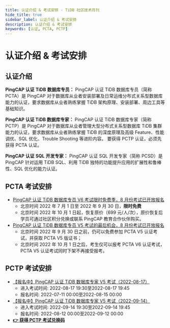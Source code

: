 ```yaml
---
title: 认证介绍 & 考试安排 - TiDB 社区技术月刊
hide_title: true
sidebar_label: 认证介绍 & 考试安排
description: 认证介绍 & 考试安排
keywords: [认证, PCTA, PCTP]
---
```


# 认证介绍 & 考试安排

## 认证介绍

**PingCAP 认证** **TiDB** **数据库专员：** PingCAP 认证 TiDB 数据库专员（简称 PCTA）是 PingCAP 对于数据库从业者安装部署及日常运维分布式关系型数据库能力的认证，要求数据库从业者熟练掌握 TiDB 架构原理、安装部署、周边工具等基础知识。

**PingCAP 认证 TiDB 数据库专家：** PingCAP 认证 TiDB 数据库专家（简称 PCTP）是 PingCAP 对于数据库从业者管理大型分布式关系型数据库 TiDB 集群能力的认证，要求数据库从业者熟练掌握 TiDB 的深度原理及高级 Feature、性能调优、SQL 优化、Trouble Shooting 等进阶内容。 要获得 PCTP 认证，必须先获得 PCTA 认证。

**PingCAP 认证** **SQL** **开发专家：** PingCAP 认证 SQL 开发专家（简称 PCSD）是 PingCAP 针对运用 TiDB SQL、利用 TiDB 独特的功能提升应用的扩展性和鲁棒性、SQL 优化的能力认证。

## PCTA 考试安排

- [PingCAP 认证 TiDB 数据库专员 V6 考试限时免费季，8 月份考试已开放报名](https://learn.pingcap.com/learner/exam-market/detail/1380002)
  - 北京时间 2022 年 7 月 1 日至 2022 年 9 月 30 日，**限时免费**
  - 北京时间 2022 年 10 月 1 日起，恢复原价（699 元/人/次），原价恢复后学员可通过社区积分兑换或联系 PingCAP 教育合作伙伴购买。
- [PingCAP 认证 TiDB 数据库专员 V5 考试的最后机会，8 月份考试已开放报名](https://learn.pingcap.com/learner/exam-market/detail/1410003)
  - 北京时间 2022 年 9 月 30 日之前，仍可以免费参加 PCTA V5 认证考试，并获取 PCTA V5 版证书；
  - 北京时间 2022 年 10 月 1 日之后，考生仅可以报考 PCTA V6 认证考试，PCTA V5 认证考试同时下架不再接受报考。

## PCTP 考试安排

- [【报名中】PingCAP 认证 TiDB 数据库专家 V5 考试（2022-08-17）](https://learn.pingcap.com/learner/exam-market/detail/1470002)
  - 进入考试时间: 2022-08-17 19:30至2022-08-17 19:45
  - 报名时间: 2022-07-11 00:00至2022-08-15 00:00
- [【报名中】PingCAP 认证 TiDB 数据库专家 V5 考试（2022-09-14）](https://learn.pingcap.com/learner/exam-market/detail/1530001)
  - 进入考试时间: 2022-09-14 19:30至2022-09-14 19:45
  - 报名时间: 2022-08-12 00:00至2022-09-12 00:00
- **[👉 获得 PCTP 考试兑换码](https://asktug.com/t/topic/513290)**
